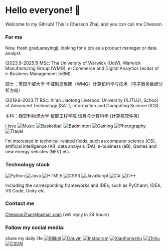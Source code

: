 # Hello everyone! 👋
Welcome to my GitHub! This is Chesson Zhai, and you can call me Chesson. 

### For me
Now, fresh graduateyingji, looking for a job as a product manager or data analyst. 

(2023.9-2025.1) MSc: The University of Warwick (UoW), Warwick Manufacturing Group (WMG), e-Commerce and Digital Analytics (ecda) of e-Business Management (eBM). 

硕士：英国华威大学 华威制造集团（WMG）计算机科学与技术（电子商务数据分析方向）

(2019.8-2023.7) BSc: Xi'an Jiaotong Liverpool University (XJTLU), School of Advanced Technology (SAT), Information and Computing Science (ICS).

本科：西交利物浦大学 智能工程学院 信息与计算科学 (计算机软件类)

I love
![Music](https://img.shields.io/badge/-Music-FFD700?style=flat-square&logo=music&logoColor=white)
![Basketball](https://img.shields.io/badge/-Basketball-orange?style=flat-square&logo=sports&logoColor=white)
![Badminton](https://img.shields.io/badge/-Badminton-00BFFF?style=flat-square&logo=sports&logoColor=white)
![Gaming](https://img.shields.io/badge/-Games-9C27B0?style=flat-square&logo=gamepad&logoColor=white)
![Photography](https://img.shields.io/badge/-Photography-4B0082?style=flat-square&logo=camera&logoColor=white)
![Travel](https://img.shields.io/badge/-Travel-008000?style=flat-square&logo=airplane&logoColor=white)

I'm interested in technical-related fields, such as computer science (CS), artificial intelligence (AI), data analysis (DA), e-business (eB), Games and new energy vehicles (NEV) etc.


### Technology stack
![Python](https://img.shields.io/badge/-Python-3776AB?style=flat-square&logo=python&logoColor=white)
![Java](https://img.shields.io/badge/-Java-007396?style=flat-square&logo=java&logoColor=white)
![HTML5](https://img.shields.io/badge/-HTML5-E34F26?style=flat-square&logo=html5&logoColor=white)
![CSS3](https://img.shields.io/badge/-CSS3-1572B6?style=flat-square&logo=css3)
![JavaScript](https://img.shields.io/badge/-JavaScript-F7DF1E?style=flat-square&logo=javascript&logoColor=black)
![C#](https://img.shields.io/badge/-C%23-239120?style=flat-square&logo=csharp&logoColor=white)
![C++](https://img.shields.io/badge/-C++-00599C?style=flat-square&logo=cplusplus&logoColor=white)


Including the corresponding frameworks and IDEs, such as PyCharm, IDEA, VS Code, Unity etc.

### Contact me
ChessonZhai@foxmail.com (will reply in 24 hours)

### Follow my social media:
share my daily life
[![Bilibili](https://img.shields.io/badge/Bilibili-杂食老翟-00A1D6?style=flat-square&logo=bilibili)](https://space.bilibili.com/474510573)
[![Douyin](https://img.shields.io/badge/Douyin-杂食老翟-FF4500?style=flat-square&logo=tiktok)](https://www.douyin.com/user/MS4wLjABAAAA8SxbTCoahDB29M1MRL-1rOiPUAS96E49CSg3pHRUxd8)
[![Instagram](https://img.shields.io/badge/Instagram-%40chessonzhai-E4405F?style=flat-square&logo=instagram)](https://www.instagram.com/chessonzhai/)
[![Xiaohongshu](https://img.shields.io/badge/小红书-杂食老翟-FF4500?style=flat-square&logo=xiaohongshu)](https://www.xiaohongshu.com/user/profile/5d1ef4940000000010039a38)
[![Zhihu](https://img.shields.io/badge/知乎-杂食老翟-0084FF?style=flat-square)](https://www.zhihu.com/people/za-shi-lao-di)
[![CSDN](https://img.shields.io/badge/CSDN-杂食老翟-red?style=flat-square&logo=blog&logoColor=white)](https://blog.csdn.net/ChuanxinZhai?spm=1010.2135.3001.5343)


